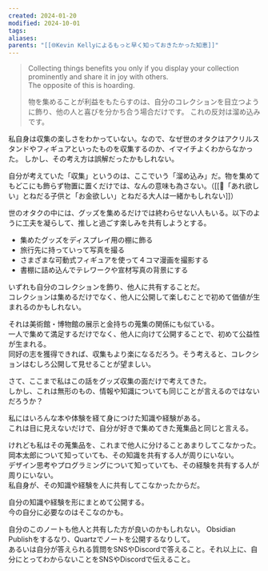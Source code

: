 ```yaml
---
created: 2024-01-20
modified: 2024-10-01
tags: 
aliases: 
parents: "[[🌐Kevin Kellyによるもっと早く知っておきたかった知恵]]"
---
```

> Collecting things benefits you only if you display your collection prominently and share it in joy with others.   
> The opposite of this is hoarding.
> 
> 物を集めることが利益をもたらすのは、自分のコレクションを目立つように飾り、他の人と喜びを分かち合う場合だけです。
> これの反対は溜め込みです。

私自身は収集の楽しさをわかっていない。なので、なぜ世のオタクはアクリルスタンドやフィギュアといったものを収集するのか、イマイチよくわからなかった。
しかし、その考え方は誤解だったかもしれない。  

自分が考えていた「収集」というのは、ここでいう「溜め込み」だ。物を集めてもどこにも飾らず物置に置くだけでは、なんの意味も為さない。（[[💭「あれ欲しい」とねだる子供と「お金欲しい」とねだる大人は一緒かもしれない]]）

世のオタクの中には、グッズを集めるだけでは終わらせない人もいる。以下のように工夫を凝らして、推しと過ごす楽しみを共有しようとする。
- 集めたグッズをディスプレイ用の棚に飾る
- 旅行先に持っていって写真を撮る
- さまざまな可動式フィギュアを使って４コマ漫画を撮影する
- 書棚に詰め込んでテレワークや宣材写真の背景にする

いずれも自分のコレクションを飾り、他人に共有することだ。  
コレクションは集めるだけでなく、他人に公開して楽しむことで初めて価値が生まれるのかもしれない。

それは美術館・博物館の展示と金持ちの蒐集の関係にも似ている。  
一人で集めて満足するだけでなく、他人に向けて公開することで、初めて公益性が生まれる。  
同好の志を獲得できれば、収集もより楽になるだろう。そう考えると、コレクションはむしろ公開して見せることが望ましい。

さて、ここまで私はこの話をグッズ収集の面だけで考えてきた。  
しかし、これは無形のもの、情報や知識についても同じことが言えるのではないだろうか？

私にはいろんな本や体験を経て身につけた知識や経験がある。  
これは目に見えないだけで、自分が好きで集めてきた蒐集品と同じと言える。

けれども私はその蒐集品を、これまで他人に分けることあまりしてこなかった。  
岡本太郎について知っていても、その知識を共有する人が周りにいない。  
デザイン思考やプログラミングについて知っていても、その経験を共有する人が周りにいない。  
私自身が、その知識や経験を人に共有してこなかったからだ。

自分の知識や経験を形にまとめて公開する。  
今の自分に必要なのはそこなのかも。

自分のこのノートも他人と共有した方が良いのかもしれない。  Obsidian Publishをするなり、Quartzでノートを公開するなりして。  
あるいは自分が答えられる質問をSNSやDiscordで答えること。それ以上に、自分にとってわからないことをSNSやDiscordで伝えること。